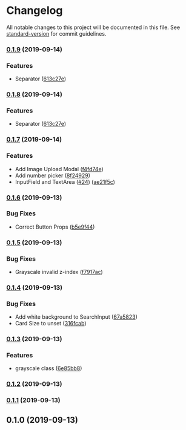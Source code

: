 # Changelog

All notable changes to this project will be documented in this file. See [standard-version](https://github.com/conventional-changelog/standard-version) for commit guidelines.

### [0.1.9](https://github.com/S-O-L-A-R/solor-ui/compare/v0.1.7...v0.1.9) (2019-09-14)


### Features

* Separator ([613c27e](https://github.com/S-O-L-A-R/solor-ui/commit/613c27e))

### [0.1.8](https://github.com/S-O-L-A-R/solor-ui/compare/v0.1.7...v0.1.8) (2019-09-14)


### Features

* Separator ([613c27e](https://github.com/S-O-L-A-R/solor-ui/commit/613c27e))

### [0.1.7](https://github.com/S-O-L-A-R/solor-ui/compare/v0.1.6...v0.1.7) (2019-09-14)


### Features

* Add Image Upload Modal ([f4fd74e](https://github.com/S-O-L-A-R/solor-ui/commit/f4fd74e))
* Add number picker ([8f24929](https://github.com/S-O-L-A-R/solor-ui/commit/8f24929))
* InputField and TextArea ([#24](https://github.com/S-O-L-A-R/solor-ui/issues/24)) ([ae21f5c](https://github.com/S-O-L-A-R/solor-ui/commit/ae21f5c))

### [0.1.6](https://github.com/S-O-L-A-R/solor-ui/compare/v0.1.5...v0.1.6) (2019-09-13)


### Bug Fixes

* Correct Button Props ([b5e9f44](https://github.com/S-O-L-A-R/solor-ui/commit/b5e9f44))

### [0.1.5](https://github.com/S-O-L-A-R/solor-ui/compare/v0.1.4...v0.1.5) (2019-09-13)


### Bug Fixes

* Grayscale invalid z-index ([f7917ac](https://github.com/S-O-L-A-R/solor-ui/commit/f7917ac))

### [0.1.4](https://github.com/S-O-L-A-R/solor-ui/compare/v0.1.3...v0.1.4) (2019-09-13)


### Bug Fixes

* Add white background to SearchInput  ([67a5823](https://github.com/S-O-L-A-R/solor-ui/commit/67a5823))
* Card Size to unset ([316fcab](https://github.com/S-O-L-A-R/solor-ui/commit/316fcab))

### [0.1.3](https://github.com/S-O-L-A-R/solor-ui/compare/v0.1.1...v0.1.3) (2019-09-13)


### Features

* grayscale class ([6e85bb8](https://github.com/S-O-L-A-R/solor-ui/commit/6e85bb8))

### [0.1.2](https://github.com/S-O-L-A-R/solor-ui/compare/v0.1.1...v0.1.2) (2019-09-13)

### [0.1.1](https://github.com/S-O-L-A-R/solor-ui/compare/v0.1.0...v0.1.1) (2019-09-13)

## 0.1.0 (2019-09-13)
